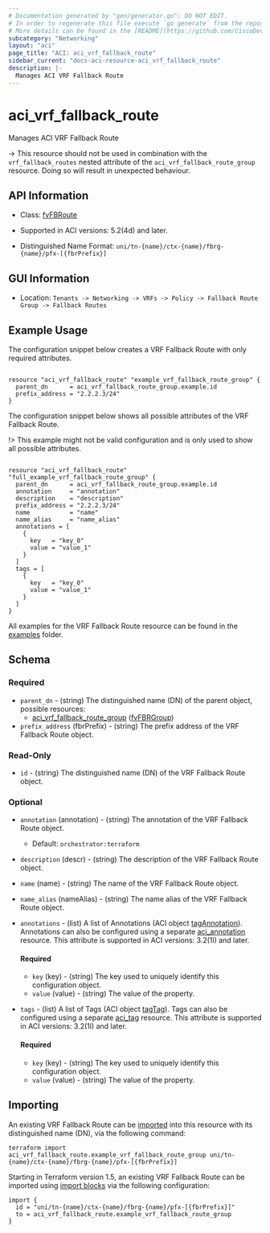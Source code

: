 ```yaml
---
# Documentation generated by "gen/generator.go"; DO NOT EDIT.
# In order to regenerate this file execute `go generate` from the repository root.
# More details can be found in the [README](https://github.com/CiscoDevNet/terraform-provider-aci/blob/master/README.md).
subcategory: "Networking"
layout: "aci"
page_title: "ACI: aci_vrf_fallback_route"
sidebar_current: "docs-aci-resource-aci_vrf_fallback_route"
description: |-
  Manages ACI VRF Fallback Route
---
```


# aci_vrf_fallback_route #

Manages ACI VRF Fallback Route

  -> This resource should not be used in combination with the `vrf_fallback_routes` nested attribute of the `aci_vrf_fallback_route_group` resource. Doing so will result in unexpected behaviour.


## API Information ##

* Class: [fvFBRoute](https://pubhub.devnetcloud.com/media/model-doc-latest/docs/app/index.html#/objects/fvFBRoute/overview)

* Supported in ACI versions: 5.2(4d) and later.

* Distinguished Name Format: `uni/tn-{name}/ctx-{name}/fbrg-{name}/pfx-[{fbrPrefix}]`

## GUI Information ##

* Location: `Tenants -> Networking -> VRFs -> Policy -> Fallback Route Group -> Fallback Routes`

## Example Usage ##

The configuration snippet below creates a VRF Fallback Route with only required attributes.

```hcl

resource "aci_vrf_fallback_route" "example_vrf_fallback_route_group" {
  parent_dn      = aci_vrf_fallback_route_group.example.id
  prefix_address = "2.2.2.3/24"
}

```
The configuration snippet below shows all possible attributes of the VRF Fallback Route.

!> This example might not be valid configuration and is only used to show all possible attributes.

```hcl

resource "aci_vrf_fallback_route" "full_example_vrf_fallback_route_group" {
  parent_dn      = aci_vrf_fallback_route_group.example.id
  annotation     = "annotation"
  description    = "description"
  prefix_address = "2.2.2.3/24"
  name           = "name"
  name_alias     = "name_alias"
  annotations = [
    {
      key   = "key_0"
      value = "value_1"
    }
  ]
  tags = [
    {
      key   = "key_0"
      value = "value_1"
    }
  ]
}

```

All examples for the VRF Fallback Route resource can be found in the [examples](https://github.com/CiscoDevNet/terraform-provider-aci/tree/master/examples/resources/aci_vrf_fallback_route) folder.

## Schema ##

### Required ###

* `parent_dn` - (string) The distinguished name (DN) of the parent object, possible resources:
  - [aci_vrf_fallback_route_group](https://registry.terraform.io/providers/CiscoDevNet/aci/latest/docs/resources/vrf_fallback_route_group) ([fvFBRGroup](https://pubhub.devnetcloud.com/media/model-doc-latest/docs/app/index.html#/objects/fvFBRGroup/overview))
* `prefix_address` (fbrPrefix) - (string) The prefix address of the VRF Fallback Route object.

### Read-Only ###

* `id` - (string) The distinguished name (DN) of the VRF Fallback Route object.

### Optional ###
  
* `annotation` (annotation) - (string) The annotation of the VRF Fallback Route object.
  - Default: `orchestrator:terraform`
* `description` (descr) - (string) The description of the VRF Fallback Route object.
* `name` (name) - (string) The name of the VRF Fallback Route object.
* `name_alias` (nameAlias) - (string) The name alias of the VRF Fallback Route object.

* `annotations` - (list) A list of Annotations (ACI object [tagAnnotation](https://pubhub.devnetcloud.com/media/model-doc-latest/docs/app/index.html#/objects/tagAnnotation/overview)). Annotations can also be configured using a separate [aci_annotation](https://registry.terraform.io/providers/CiscoDevNet/aci/latest/docs/resources/annotation) resource. This attribute is supported in ACI versions: 3.2(1l) and later.
  
  #### Required ####
  
  * `key` (key) - (string) The key used to uniquely identify this configuration object.
  * `value` (value) - (string) The value of the property.

* `tags` - (list) A list of Tags (ACI object [tagTag](https://pubhub.devnetcloud.com/media/model-doc-latest/docs/app/index.html#/objects/tagTag/overview)). Tags can also be configured using a separate [aci_tag](https://registry.terraform.io/providers/CiscoDevNet/aci/latest/docs/resources/tag) resource. This attribute is supported in ACI versions: 3.2(1l) and later.
  
  #### Required ####
  
  * `key` (key) - (string) The key used to uniquely identify this configuration object.
  * `value` (value) - (string) The value of the property.

## Importing

An existing VRF Fallback Route can be [imported](https://www.terraform.io/docs/import/index.html) into this resource with its distinguished name (DN), via the following command:

```
terraform import aci_vrf_fallback_route.example_vrf_fallback_route_group uni/tn-{name}/ctx-{name}/fbrg-{name}/pfx-[{fbrPrefix}]
```

Starting in Terraform version 1.5, an existing VRF Fallback Route can be imported
using [import blocks](https://developer.hashicorp.com/terraform/language/import) via the following configuration:

```
import {
  id = "uni/tn-{name}/ctx-{name}/fbrg-{name}/pfx-[{fbrPrefix}]"
  to = aci_vrf_fallback_route.example_vrf_fallback_route_group
}
```
